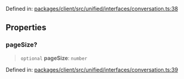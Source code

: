 Defined in: [packages/client/src/unified/interfaces/conversation.ts:38](https://github.com/signalwire/signalwire-js/blob/52fa77b6c8db68f4c99b30b3776f45a4309e15bf/packages/client/src/unified/interfaces/conversation.ts#L38)

## Properties

### pageSize?

> `optional` **pageSize**: `number`

Defined in: [packages/client/src/unified/interfaces/conversation.ts:39](https://github.com/signalwire/signalwire-js/blob/52fa77b6c8db68f4c99b30b3776f45a4309e15bf/packages/client/src/unified/interfaces/conversation.ts#L39)
